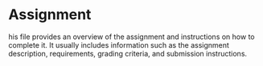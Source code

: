 # Assignment
his file provides an overview of the assignment and instructions on how to complete it. It usually includes information such as the assignment description, requirements, grading criteria, and submission instructions.
